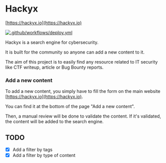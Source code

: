 # Hackyx

[https://hackyx.io](https://hackyx.io)

[![.github/workflows/deploy.yml](https://github.com/Aituglo/hackyx/actions/workflows/deploy.yml/badge.svg)](https://github.com/Aituglo/hackyx/actions/workflows/deploy.yml)

Hackyx is a search engine for cybersecurity.

It is built for the community so anyone can add a new content to it.

The aim of this project is to easily find any resource related to IT security like CTF writeup, article or Bug Bounty reports.

### Add a new content

To add a new content, you simply have to fill the form on the main website [https://hackyx.io](https://hackyx.io).

You can find it at the bottom of the page "Add a new content".

Then, a manual review will be done to validate the content. If it's validated, the content will be added to the search engine.

## TODO

- [x] Add a filter by tags
- [x] Add a filter by type of content
